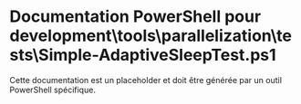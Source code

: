 # Documentation PowerShell pour development\tools\parallelization\tests\Simple-AdaptiveSleepTest.ps1

Cette documentation est un placeholder et doit être générée par un outil PowerShell spécifique.
